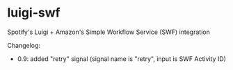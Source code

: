 luigi-swf
=========

Spotify's Luigi + Amazon's Simple Workflow Service (SWF) integration


Changelog:
* 0.9: added "retry" signal (signal name is "retry", input is SWF Activity ID)

